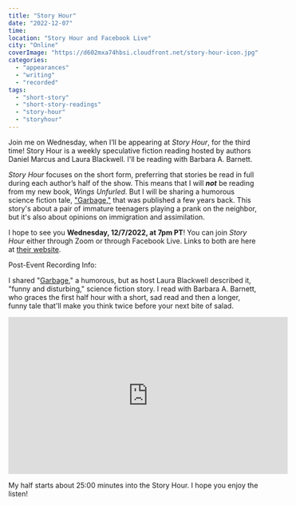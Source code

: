 ```yaml
---
title: "Story Hour"
date: "2022-12-07"
time:
location: "Story Hour and Facebook Live"
city: "Online"
coverImage: "https://d602mxa74hbsi.cloudfront.net/story-hour-icon.jpg"
categories:
  - "appearances"
  - "writing"
  - "recorded"
tags:
  - "short-story"
  - "short-story-readings"
  - "story-hour"
  - "storyhour"
---
```


Join me on Wednesday, when I’ll be appearing at _Story Hour_, for the third time! Story Hour is a weekly speculative fiction reading hosted by authors Daniel Marcus and Laura Blackwell. I'll be reading with Barbara A. Barnett.

_Story Hour_ focuses on the short form, preferring that stories be read in full during each author’s half of the show. This means that I will **_not_** be reading from my new book, _Wings Unfurled._ But I will be sharing a humorous science fiction tale, ["Garbage,"](/creative-works/garbage/) that was published a few years back. This story's about a pair of immature teenagers playing a prank on the neighbor, but it's also about opinions on immigration and assimilation.

I hope to see you **Wednesday, 12/7/2022, at 7pm PT**! You can join _Story Hour_ either through Zoom or through Facebook Live. Links to both are here at [their website](https://www.storyhour2020.com/).

Post-Event Recording Info:

I shared "[Garbage](/creative-works/garbage/)," a humorous, but as host Laura Blackwell described it, "funny and disturbing," science fiction story. I read with Barbara A. Barnett, who graces the first half hour with a short, sad read and then a longer, funny tale that'll make you think twice before your next bite of salad.

<iframe style="border: none; overflow: hidden;" src="https://www.facebook.com/plugins/video.php?href=https%3A%2F%2Fwww.facebook.com%2F100039975042631%2Fvideos%2F3291551131083873%2F&amp;show_text=0&amp;width=560" width="560" height="315" frameborder="0" scrolling="no" allowfullscreen="allowfullscreen"></iframe>

My half starts about 25:00 minutes into the Story Hour. I hope you enjoy the listen!